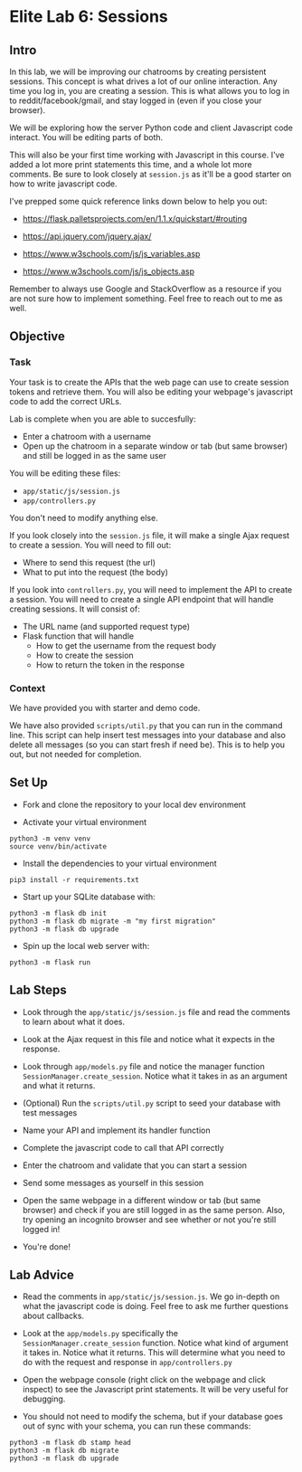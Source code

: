 # Elite Lab 6: Sessions

## Intro
In this lab, we will be improving our chatrooms by creating persistent sessions. This concept is what drives a lot of our online interaction. Any time you log in, you are creating a session. This is what allows you to log in to reddit/facebook/gmail, and stay logged in (even if you close your browser).

We will be exploring how the server Python code and client Javascript code interact. You will be editing parts of both.

This will also be your first time working with Javascript in this course. I've added a lot
more print statements this time, and a whole lot more comments. Be sure to look closely
at `session.js` as it'll be a good starter on how to write javascript code.

I've prepped some quick reference links down below to help you out:

* https://flask.palletsprojects.com/en/1.1.x/quickstart/#routing

* https://api.jquery.com/jquery.ajax/

* https://www.w3schools.com/js/js_variables.asp

* https://www.w3schools.com/js/js_objects.asp


Remember to always use Google and StackOverflow as a resource if you are not sure how to implement something. Feel free to reach out to me as well.


## Objective
### Task
Your task is to create the APIs that the web page can use to create session tokens and retrieve them. You will also be editing your webpage's javascript code to add the correct URLs.

Lab is complete when you are able to succesfully:
* Enter a chatroom with a username
* Open up the chatroom in a separate window or tab (but same browser) and still be logged in as the same user

You will be editing these files:
* `app/static/js/session.js`
* `app/controllers.py`

You don't need to modify anything else.

If you look closely into the `session.js` file, it will make a single Ajax request to create a session. You will need to fill out:
* Where to send this request (the url)
* What to put into the request (the body)

If you look into `controllers.py`, you will need to implement the API to create a session. You will need to create a single API endpoint that will handle creating sessions. It will consist of:
* The URL name (and supported request type)
* Flask function that will handle
  * How to get the username from the request body
  * How to create the session
  * How to return the token in the response


### Context
We have provided you with starter and demo code. 

We have also provided `scripts/util.py` that you can run in the command line. This script can help insert test messages into your database and also delete all messages (so you can start fresh if need be). This is to help you out, but not needed for completion.


## Set Up
* Fork and clone the repository to your local dev environment

* Activate your virtual environment
```
python3 -m venv venv
source venv/bin/activate
```

* Install the dependencies to your virtual environment
```
pip3 install -r requirements.txt
```

* Start up your SQLite database with:
```
python3 -m flask db init
python3 -m flask db migrate -m "my first migration"
python3 -m flask db upgrade
```

* Spin up the local web server with:
```
python3 -m flask run
```


## Lab Steps
* Look through the `app/static/js/session.js` file and read the comments to learn about what it does.

* Look at the Ajax request in this file and notice what it expects in the response.

* Look through `app/models.py` file and notice the manager function `SessionManager.create_session`. Notice what it takes in as an argument and what it returns.

* (Optional) Run the `scripts/util.py` script to seed your database with test messages

* Name your API and implement its handler function

* Complete the javascript code to call that API correctly

* Enter the chatroom and validate that you can start a session

* Send some messages as yourself in this session

* Open the same webpage in a different window or tab (but same browser) and check if you are still logged in as the same person. Also, try opening an incognito browser and see whether or not you're still logged in!

* You're done!


## Lab Advice
* Read the comments in `app/static/js/session.js`. We go in-depth on what the javascript code is doing. Feel free to ask me further questions about callbacks.

* Look at the `app/models.py` specifically the `SessionManager.create_session` function. Notice what kind of argument it takes in. Notice what it returns. This will determine what you need to do with the request and response in `app/controllers.py`

* Open the webpage console (right click on the webpage and click inspect) to see the Javascript print statements. It will be very useful for debugging.

* You should not need to modify the schema, but if your database goes out of sync with your schema, you can run these commands:
```
python3 -m flask db stamp head
python3 -m flask db migrate
python3 -m flask db upgrade
```
